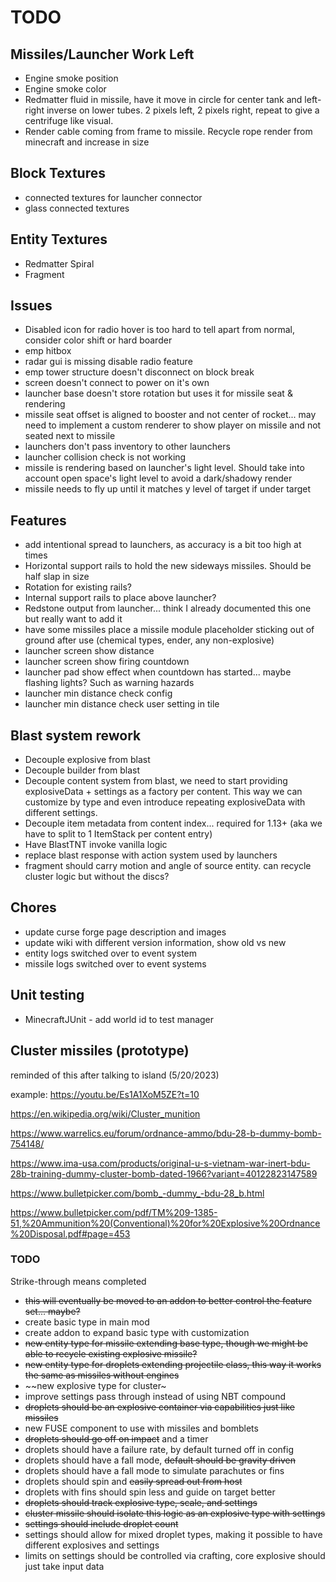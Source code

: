 # TODO

## Missiles/Launcher Work Left

- Engine smoke position
- Engine smoke color
- Redmatter fluid in missile, have it move in circle for center tank and left-right inverse on lower tubes. 2 pixels left, 2 pixels right, repeat to give a centrifuge like visual.
- Render cable coming from frame to missile. Recycle rope render from minecraft and increase in size

## Block Textures

- connected textures for launcher connector
- glass connected textures

## Entity Textures

- Redmatter Spiral
- Fragment 

## Issues

- Disabled icon for radio hover is too hard to tell apart from normal, consider color shift or hard boarder
- emp hitbox
- radar gui is missing disable radio feature
- emp tower structure doesn't disconnect on block break
- screen doesn't connect to power on it's own
- launcher base doesn't store rotation but uses it for missile seat & rendering
- missile seat offset is aligned to booster and not center of rocket... may need to implement a custom renderer to show player on missile and not seated next to missile
- launchers don't pass inventory to other launchers
- launcher collision check is not working
- missile is rendering based on launcher's light level. Should take into account open space's light level to avoid a dark/shadowy render
- missile needs to fly up until it matches y level of target if under target

## Features

- add intentional spread to launchers, as accuracy is a bit too high at times
- Horizontal support rails to hold the new sideways missiles. Should be half slap in size
- Rotation for existing rails?
- Internal support rails to place above launcher?
- Redstone output from launcher... think I already documented this one but really want to add it
- have some missiles place a missile module placeholder sticking out of ground after use (chemical types, ender, any non-explosive)
- launcher screen show distance
- launcher screen show firing countdown
- launcher pad show effect when countdown has started... maybe flashing lights? Such as warning hazards
- launcher min distance check config
- launcher min distance check user setting in tile

## Blast system rework

- Decouple explosive from blast
- Decouple builder from blast
- Decouple content system from blast, we need to start providing explosiveData + settings as a factory per content. This way we can customize by type and even introduce repeating explosiveData with different settings.
- Decouple item metadata from content index... required for 1.13+ (aka we have to split to 1 ItemStack per content entry) 
- Have BlastTNT invoke vanilla logic
- replace blast response with action system used by launchers
- fragment should carry motion and angle of source entity. can recycle cluster logic but without the discs?

## Chores

- update curse forge page description and images
- update wiki with different version information, show old vs new
- entity logs switched over to event system
- missile logs switched over to event systems

## Unit testing

- MinecraftJUnit - add world id to test manager

## Cluster missiles (prototype)

reminded of this after talking to island (5/20/2023)

example: https://youtu.be/Es1A1XoM5ZE?t=10

https://en.wikipedia.org/wiki/Cluster_munition

https://www.warrelics.eu/forum/ordnance-ammo/bdu-28-b-dummy-bomb-754148/

https://www.ima-usa.com/products/original-u-s-vietnam-war-inert-bdu-28b-training-dummy-cluster-bomb-dated-1966?variant=40122823147589

https://www.bulletpicker.com/bomb_-dummy_-bdu-28_b.html

https://www.bulletpicker.com/pdf/TM%209-1385-51,%20Ammunition%20(Conventional)%20for%20Explosive%20Ordnance%20Disposal.pdf#page=453

### TODO

Strike-through means completed

- ~~this will eventually be moved to an addon to better control the feature set... maybe?~~
- create basic type in main mod
- create addon to expand basic type with customization
- ~~new entity type for missile extending base type, though we might be able to recycle existing explosive missile?~~
- ~~new entity type for droplets extending projectile class, this way it works the same as missiles without engines~~
- ~~new explosive type for cluster~
- improve settings pass through instead of using NBT compound
- ~~droplets should be an explosive container via capabilities just like missiles~~
- new FUSE component to use with missiles and bomblets
- ~~droplets should go off on impact~~ and a timer
- droplets should have a failure rate, by default turned off in config
- droplets should have a fall mode, ~~default should be gravity driven~~
- droplets should have a fall mode to simulate parachutes or fins
- droplets should spin and ~~easily spread out from host~~
- droplets with fins should spin less and guide on target better
- ~~droplets should track explosive type, scale, and settings~~
- ~~cluster missile should isolate this logic as an explosive type with settings~~
- ~~settings should include droplet count~~
- settings should allow for mixed droplet types, making it possible to have different explosives and settings
- limits on settings should be controlled via crafting, core explosive should just take input data